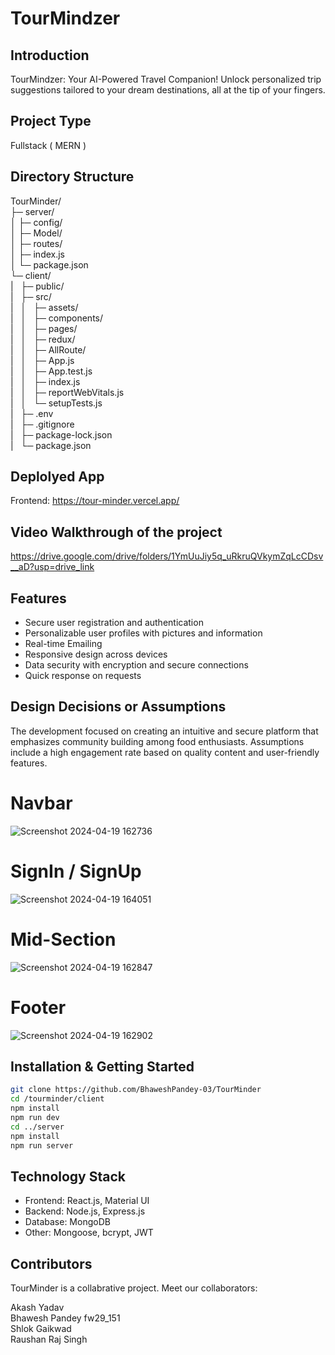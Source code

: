 # TourMindzer

## Introduction
TourMindzer: Your AI-Powered Travel Companion! Unlock personalized trip suggestions tailored to your dream destinations, all at the tip of your fingers.
## Project Type
Fullstack ( MERN )

## Directory Structure
TourMinder/<br>
├─ server/<br>
│  ├─ config/<br>
│  ├─ Model/<br>
│  ├─ routes/<br>
│  ├─ index.js<br>
│  └─ package.json<br>
└─ client/<br>
|&nbsp;&nbsp;&nbsp;├─ public/<br>
|&nbsp;&nbsp;&nbsp;├─ src/<br>
|&nbsp;&nbsp;&nbsp;│&nbsp;&nbsp;&nbsp;├─ assets/<br>
|&nbsp;&nbsp;&nbsp;│&nbsp;&nbsp;&nbsp;├─ components/<br>
|&nbsp;&nbsp;&nbsp;│&nbsp;&nbsp;&nbsp;├─ pages/<br>
|&nbsp;&nbsp;&nbsp;│&nbsp;&nbsp;&nbsp;├─ redux/<br>
|&nbsp;&nbsp;&nbsp;│&nbsp;&nbsp;&nbsp;├─ AllRoute/<br>
|&nbsp;&nbsp;&nbsp;│&nbsp;&nbsp;&nbsp;├─ App.js<br>
|&nbsp;&nbsp;&nbsp;│&nbsp;&nbsp;&nbsp;├─ App.test.js<br>
|&nbsp;&nbsp;&nbsp;│&nbsp;&nbsp;&nbsp;├─ index.js<br>
|&nbsp;&nbsp;&nbsp;│&nbsp;&nbsp;&nbsp;├─ reportWebVitals.js<br>
|&nbsp;&nbsp;&nbsp;│&nbsp;&nbsp;&nbsp;└─ setupTests.js<br>
|&nbsp;&nbsp;&nbsp;├─ .env<br>
|&nbsp;&nbsp;&nbsp;├─ .gitignore<br>
|&nbsp;&nbsp;&nbsp;├─ package-lock.json<br>
|&nbsp;&nbsp;&nbsp;└─ package.json<br>



## Deplolyed App
Frontend: https://tour-minder.vercel.app/

## Video Walkthrough of the project
https://drive.google.com/drive/folders/1YmUuJiy5q_uRkruQVkymZqLcCDsv__aD?usp=drive_link

## Features
- Secure user registration and authentication
- Personalizable user profiles with pictures and information
- Real-time Emailing 
- Responsive design across devices
- Data security with encryption and secure connections
- Quick response on requests

## Design Decisions or Assumptions
The development focused on creating an intuitive and secure platform that emphasizes community building among food enthusiasts. Assumptions include a high engagement rate based on quality content and user-friendly features.

# Navbar
![Screenshot 2024-04-19 162736](https://github.com/BhaweshPandey-03/TourMinder/assets/150121687/ca3bceb2-32de-46e0-8c80-afd70a16e021)

# SignIn / SignUp

![Screenshot 2024-04-19 164051](https://github.com/BhaweshPandey-03/TourMinder/assets/150121687/5bebe019-0092-496d-b8b3-46ac0c1a2748)


# Mid-Section
![Screenshot 2024-04-19 162847](https://github.com/BhaweshPandey-03/TourMinder/assets/150121687/4320f905-9de5-417c-b332-ca0aecc001e2)

# Footer
![Screenshot 2024-04-19 162902](https://github.com/BhaweshPandey-03/TourMinder/assets/150121687/450b3c9b-29f5-4059-a558-c99b7431ac7f)



## Installation & Getting Started
```bash
git clone https://github.com/BhaweshPandey-03/TourMinder
cd /tourminder/client
npm install
npm run dev
cd ../server
npm install
npm run server
```

## Technology Stack
- Frontend: React.js, Material UI
- Backend: Node.js, Express.js
- Database: MongoDB
- Other: Mongoose, bcrypt, JWT

## Contributors
TourMinder is a collabrative project. Meet our collaborators:

Akash Yadav
<br>
Bhawesh Pandey fw29_151
<br>
Shlok Gaikwad
<br>
Raushan Raj Singh



